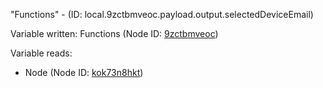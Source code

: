 "Functions" - (ID: local.9zctbmveoc.payload.output.selectedDeviceEmail)

Variable written:
Functions (Node ID: [9zctbmveoc](../nodes/9zctbmveoc.md))

Variable reads:
* Node (Node ID: [kok73n8hkt](../nodes/kok73n8hkt.md))
